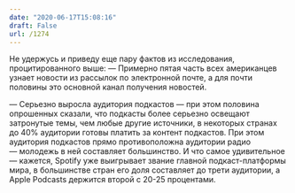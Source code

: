 ```yaml
---
date: "2020-06-17T15:08:16"
draft: False
url: /1274
---
```


Не удержусь и приведу еще пару фактов из исследования, процитированного выше:
— Примерно пятая часть всех американцев узнает новости из рассылок по электронной почте, а для почти половины это основной канал получения новостей.

— Серьезно выросла аудитория подкастов — при этом половина опрошенных сказали, что подкасты более серьезно освещают затронутые темы, чем любые другие источники, в некоторых странах до 40% аудитории готовы платить за контент подкастов. При этом аудитория подкастов прямо противоположна аудитории радио — молодежь в ней составляет большинство. И что самое удивительное — кажется, Spotify уже выигрывает звание главной подкаст-платформы мира, в большинстве стран его доля составляет до трети аудитории, а Apple Podcasts держится второй с 20-25 процентами.
